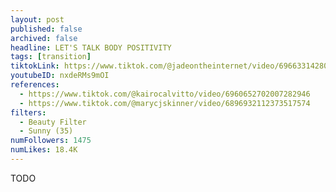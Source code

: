 ```yaml
---
layout: post
published: false
archived: false
headline: LET'S TALK BODY POSITIVITY
tags: [transition]
tiktokLink: https://www.tiktok.com/@jadeontheinternet/video/6966331428044819717
youtubeID: nxdeRMs9mOI
references:
  - https://www.tiktok.com/@kairocalvitto/video/6960652702007282946
  - https://www.tiktok.com/@marycjskinner/video/6896932112373517574
filters:
  - Beauty Filter
  - Sunny (35)
numFollowers: 1475
numLikes: 18.4K
---
```


TODO